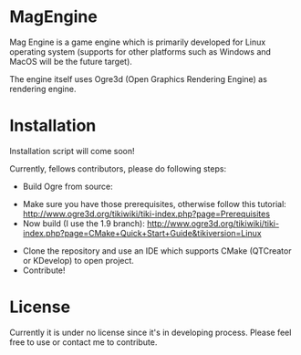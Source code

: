 # MagEngine
Mag Engine is a game engine which is primarily developed for Linux operating system (supports for other platforms such as Windows and MacOS will be the future target).

The engine itself uses Ogre3d (Open Graphics Rendering Engine) as rendering engine.

# Installation
Installation script will come soon!

Currently, fellows contributors, please do following steps:
- Build Ogre from source: 
+ Make sure you have those prerequisites, otherwise follow this tutorial: http://www.ogre3d.org/tikiwiki/tiki-index.php?page=Prerequisites
+ Now build (I use the 1.9 branch): http://www.ogre3d.org/tikiwiki/tiki-index.php?page=CMake+Quick+Start+Guide&tikiversion=Linux
- Clone the repository and use an IDE which supports CMake (QTCreator or KDevelop) to open project.
- Contribute!

# License
Currently it is under no license since it's in developing process. Please feel free to use or contact me to contribute.
